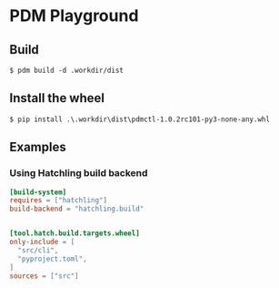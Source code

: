 # PDM Playground


## Build

```
$ pdm build -d .workdir/dist

```

## Install the wheel

```
$ pip install .\.workdir\dist\pdmctl-1.0.2rc101-py3-none-any.whl
```

## Examples

### Using Hatchling build backend 

```toml
[build-system]
requires = ["hatchling"]
build-backend = "hatchling.build"


[tool.hatch.build.targets.wheel]
only-include = [
  "src/cli",
  "pyproject.toml",
]
sources = ["src"]
```
